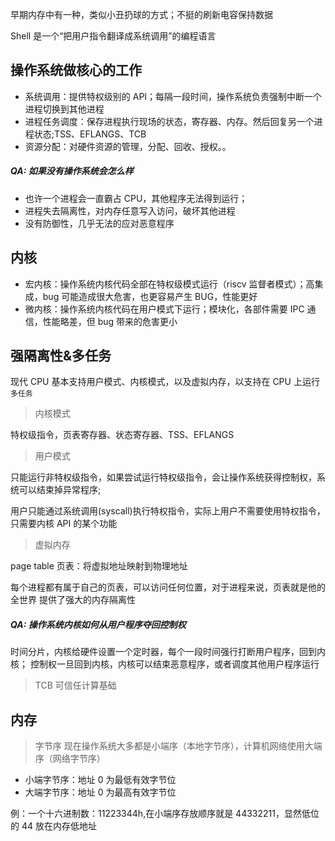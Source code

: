 早期内存中有一种，类似小丑扔球的方式；不挺的刷新电容保持数据

Shell 是一个“把用户指令翻译成系统调用”的编程语言

## 操作系统做核心的工作

- 系统调用：提供特权级别的 API；每隔一段时间，操作系统负责强制中断一个进程切换到其他进程
- 进程任务调度：保存进程执行现场的状态，寄存器、内存。然后回复另一个进程状态;TSS、EFLANGS、TCB
- 资源分配：对硬件资源的管理，分配、回收、授权。。

##### QA: 如果没有操作系统会怎么样

- 也许一个进程会一直霸占 CPU，其他程序无法得到运行；
- 进程失去隔离性，对内存任意写入访问，破坏其他进程
- 没有防御性，几乎无法的应对恶意程序

## 内核

- 宏内核：操作系统内核代码全部在特权级模式运行（riscv 监督者模式）；高集成，bug 可能造成很大危害，也更容易产生 BUG，性能更好
- 微内核：操作系统内核代码在用户模式下运行；模块化，各部件需要 IPC 通信，性能略差，但 bug 带来的危害更小

## 强隔离性&多任务

现代 CPU 基本支持用户模式、内核模式，以及虚拟内存，以支持在 CPU 上运行`多任务`

> 内核模式

特权级指令，页表寄存器、状态寄存器、TSS、EFLANGS

> 用户模式

只能运行非特权级指令，如果尝试运行特权级指令，会让操作系统获得控制权，系统可以结束掉异常程序;

用户只能通过系统调用(syscall)执行特权指令，实际上用户不需要使用特权指令，只需要内核 API 的某个功能

> 虚拟内存

page table 页表：将虚拟地址映射到物理地址

每个进程都有属于自己的页表，可以访问任何位置，对于进程来说，页表就是他的全世界
提供了强大的内存隔离性

##### QA: 操作系统内核如何从用户程序夺回控制权

时间分片，内核给硬件设置一个定时器，每个一段时间强行打断用户程序，回到内核；
控制权一旦回到内核，内核可以结束恶意程序，或者调度其他用户程序运行

> TCB 可信任计算基础

## 内存

> 字节序
> 现在操作系统大多都是小端序（本地字节序），计算机网络使用大端序（网络字节序）

- 小端字节序：地址 0 为最低有效字节位
- 大端字节序：地址 0 为最高有效字节位

例：一个十六进制数：11223344h,在小端序存放顺序就是 44332211，显然低位的 44 放在内存低地址
